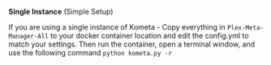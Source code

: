 **Single Instance** (Simple Setup)

If you are using a single instance of Kometa - Copy everything in ```Plex-Meta-Manager-All``` to your docker container location and edit the config.yml to match your settings. Then run the container, open a terminal window, and use the following command ```python kometa.py -r```
